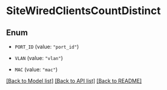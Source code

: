 # SiteWiredClientsCountDistinct

## Enum


* `PORT_ID` (value: `"port_id"`)

* `VLAN` (value: `"vlan"`)

* `MAC` (value: `"mac"`)


[[Back to Model list]](../README.md#documentation-for-models) [[Back to API list]](../README.md#documentation-for-api-endpoints) [[Back to README]](../README.md)


